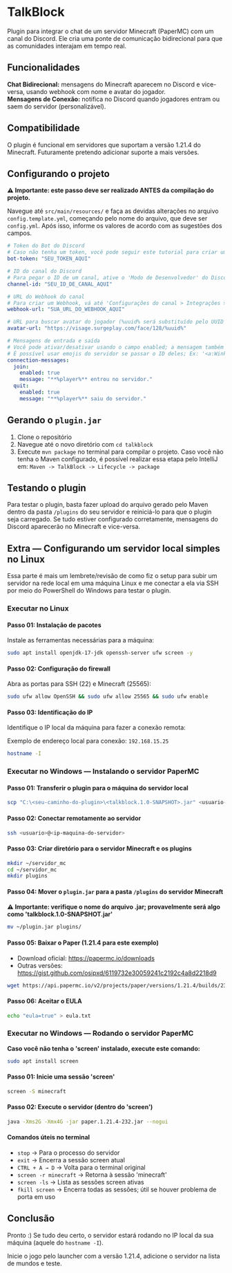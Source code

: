 # TalkBlock

Plugin para integrar o chat de um servidor Minecraft (PaperMC) com um canal do Discord. Ele cria uma ponte de comunicação bidirecional para que as comunidades interajam em tempo real.

## Funcionalidades

**Chat Bidirecional:** mensagens do Minecraft aparecem no Discord e vice-versa, usando webhook com nome e avatar do jogador.  
**Mensagens de Conexão:** notifica no Discord quando jogadores entram ou saem do servidor (personalizável).

## Compatibilidade

O plugin é funcional em servidores que suportam a versão 1.21.4 do Minecraft. Futuramente pretendo adicionar suporte a mais versões.

## Configurando o projeto

**⚠ Importante: este passo deve ser realizado ANTES da compilação do projeto.**

Navegue até `src/main/resources/` e faça as devidas alterações no arquivo `config.template.yml`, começando pelo nome do arquivo, que deve ser `config.yml`. Após isso, informe os valores de acordo com as sugestões dos campos.

```yaml
# Token do Bot do Discord
# Caso não tenha um token, você pode seguir este tutorial para criar um bot: https://discordjs.guide/preparations/setting-up-a-bot-application.html#creating-your-bot
bot-token: "SEU_TOKEN_AQUI"

# ID do canal do Discord
# Para pegar o ID de um canal, ative o 'Modo de Desenvolvedor' do Discord e clique com o botão direito sobre o canal desejado
channel-id: "SEU_ID_DE_CANAL_AQUI"

# URL do Webhook do canal
# Para criar um Webhook, vá até 'Configurações do canal > Integrações > Webhooks > Novo Webhook'
webhook-url: "SUA_URL_DO_WEBHOOK_AQUI"

# URL para buscar avatar do jogador (%uuid% será substituído pelo UUID do jogador)
avatar-url: "https://visage.surgeplay.com/face/128/%uuid%"

# Mensagens de entrada e saída
# Você pode ativar/desativar usando o campo enabled; a mensagem também pode ser alterada :)
# É possível usar emojis do servidor se passar o ID deles; Ex: '<a:WinkU:865749015047045141> **%player%** entrou no servidor.'
connection-messages:
  join:
    enabled: true
    message: "**%player%** entrou no servidor."
  quit:
    enabled: true
    message: "**%player%** saiu do servidor."
```

## Gerando o `plugin.jar`

01. Clone o repositório  
02. Navegue até o novo diretório com `cd talkblock`  
03. Execute `mvn package` no terminal para compilar o projeto. Caso você não tenha o Maven configurado, é possível realizar essa etapa pelo IntelliJ em: `Maven -> TalkBlock -> Lifecycle -> package`

## Testando o plugin

Para testar o plugin, basta fazer upload do arquivo gerado pelo Maven dentro da pasta `/plugins` do seu servidor e reiniciá-lo para que o plugin seja carregado. Se tudo estiver configurado corretamente, mensagens do Discord aparecerão no Minecraft e vice-versa.

## Extra — Configurando um servidor local simples no Linux

Essa parte é mais um lembrete/revisão de como fiz o setup para subir um servidor na rede local em uma máquina Linux e me conectar a ela via SSH por meio do PowerShell do Windows para testar o plugin.

### Executar no Linux

#### Passo 01: Instalação de pacotes

Instale as ferramentas necessárias para a máquina:

```bash
sudo apt install openjdk-17-jdk openssh-server ufw screen -y
```

#### Passo 02: Configuração do firewall

Abra as portas para SSH (22) e Minecraft (25565):

```bash
sudo ufw allow OpenSSH && sudo ufw allow 25565 && sudo ufw enable
```

#### Passo 03: Identificação do IP

Identifique o IP local da máquina para fazer a conexão remota:

Exemplo de endereço local para conexão: `192.168.15.25`

```bash
hostname -I
```

### Executar no Windows — Instalando o servidor PaperMC

#### Passo 01: Transferir o plugin para o máquina do servidor local

```bash
scp "C:\<seu-caminho-do-plugin>\<talkblock.1.0-SNAPSHOT>.jar" <usuario-linux>@<ip-linux>:~
```

#### Passo 02: Conectar remotamente ao servidor

```bash
ssh <usuario>@<ip-maquina-do-servidor>
```

#### Passo 03: Criar diretório para o servidor Minecraft e os plugins

```bash
mkdir ~/servidor_mc
cd ~/servidor_mc
mkdir plugins
```

#### Passo 04: Mover o `plugin.jar` para a pasta `/plugins` do servidor Minecraft

**⚠ Importante: verifique o nome do arquivo .jar; provavelmente será algo como 'talkblock.1.0-SNAPSHOT.jar'**

```bash
mv ~/plugin.jar plugins/
```

#### Passo 05: Baixar o Paper (1.21.4 para este exemplo)

- Download oficial: https://papermc.io/downloads  
- Outras versões: https://gist.github.com/osipxd/6119732e30059241c2192c4a8d2218d9

```bash
wget https://api.papermc.io/v2/projects/paper/versions/1.21.4/builds/232/downloads/paper-1.21.4-232.jar
```

#### Passo 06: Aceitar o EULA

```bash
echo "eula=true" > eula.txt
```

### Executar no Windows — Rodando o servidor PaperMC

**Caso você não tenha o 'screen' instalado, execute este comando:**

```bash
sudo apt install screen
```

#### Passo 01: Inicie uma sessão 'screen'

```bash
screen -S minecraft
```

#### Passo 02: Execute o servidor (dentro do 'screen')

```bash
java -Xms2G -Xmx4G -jar paper.1.21.4-232.jar --nogui
```

#### Comandos úteis no terminal

- `stop` → Para o processo do servidor  
- `exit` → Encerra a sessão screen atual  
- `CTRL + A → D` → Volta para o terminal original  
- `screen -r minecraft` → Retorna à sessão 'minecraft'  
- `screen -ls` → Lista as sessões screen ativas  
- `fkill screen` → Encerra todas as sessões; útil se houver problema de porta em uso

## Conclusão

Pronto :) Se tudo deu certo, o servidor estará rodando no IP local da sua máquina (aquele do `hostname -I`).

Inicie o jogo pelo launcher com a versão 1.21.4, adicione o servidor na lista de mundos e teste.

